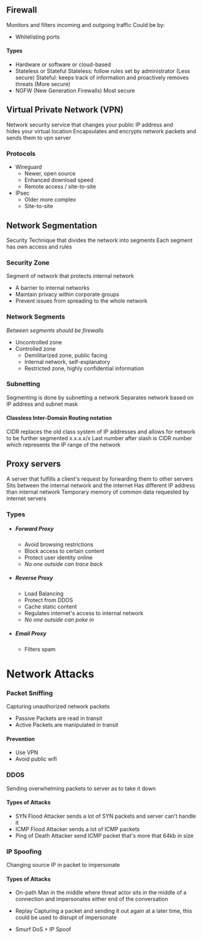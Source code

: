 ## Firewall
Monitors and filters incoming and outgoing traffic
Could be by:
- Whitelisting ports

#### Types
- Hardware or software or cloud-based
- Stateless or Stateful
	Stateless: follow rules set by administrator (Less secure)
	Stateful: keeps track of information and proactively removes threats (More secure)
- NGFW (New Generation Firewalls)
	Most secure

## Virtual Private Network (VPN)
Network security service that changes your public IP address and hides your virtual location Encapsulates and encrypts network packets and sends them to vpn server
### Protocols
- Wireguard
	- Newer, open source
	- Enhanced download speed
	- Remote access / site-to-site
- IPsec
	- Older more complex
	- Site-to-site

## Network Segmentation
Security Technique that divides the network into segments
Each segment has own access and rules
### Security Zone
Segment of network that protects internal network
- A barrier to internal networks
- Maintain privacy within corporate groups
- Prevent issues from spreading to the whole network

### Network Segments
*Between segments should be firewalls*
- Uncontrolled zone
- Controlled zone
	- Demilitarized zone, public facing
	- Internal network, self-explanatory
	- Restricted zone, highly confidential information

### Subnetting
Segmenting is done by subnetting a network
Separates network based on IP address and subnet mask

#### Classless Inter-Domain Routing notation
CIDR replaces the old class system of IP addresses and allows for network to be further segmented
x.x.x.x/x
Last number after slash is CIDR number which represents the IP range of the network

## Proxy servers
A server that fulfills a client's request by forwarding them to other servers
Sits between the internal network and the internet
Has different IP address than internal network
Temporary memory of common data requested by internet servers
### Types
- ##### Forward Proxy
	- Avoid browsing restrictions
	- Block access to certain content
	- Protect user identity online
	- *No one outside can trace back*
- ##### Reverse Proxy
	- Load Balancing
	- Protect from DDOS
	- Cache static content
	- Regulates internet's access to internal network
	- *No one outside can poke in*
- ##### Email Proxy
	- Filters spam


# Network Attacks

### Packet Sniffing
Capturing unauthorized network packets

- Passive
	Packets are read in transit
- Active
	Packets are manipulated in transit
#### Prevention
- Use VPN
- Avoid public wifi

### DDOS
Sending overwhelming packets to server as to take it down

#### Types of Attacks
- SYN Flood
  	Attacker sends a lot of SYN packets and server can't handle it
- ICMP Flood
  	Attacker sends a lot of ICMP packets
- Ping of Death
  	Attacker send ICMP packet that's more that 64kb in size
 
### IP Spoofing
Changing source IP in packet to impersonate 

#### Types of Attacks
- On-path
	Man in the middle where threat actor sits in the middle of a connection and impersonates either end of the conversation

- Replay
	Capturing a packet and sending it out again at a later time, this could be used to disrupt of impersonate

- Smurf
	DoS + IP Spoof
